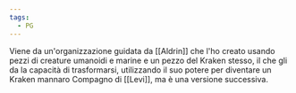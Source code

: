 ```yaml
---
tags:
  - PG
---
```

Viene da un'organizzazione guidata da [[Aldrin]] che l'ho creato usando pezzi di creature umanoidi e marine e un pezzo del Kraken stesso, il che gli da la capacità di trasformarsi, utilizzando il suo potere per diventare un Kraken mannaro 
Compagno di [[Levi]], ma è una versione successiva.
